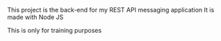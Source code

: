 This project is the back-end for my REST API messaging application
It is made with Node JS

This is only for training purposes